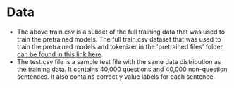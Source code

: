 # Data
* The above train.csv is a subset of the full training data that was used to train the pretrained models. The full train.csv dataset that was used to train the pretrained models and tokenizer in the 'pretrained files' folder [can be found in this link here](https://storage.googleapis.com/question_nonquestion_classifier/cloud%20files/train_2m.csv).
* The test.csv file is a sample test file with the same data distribution as the training data. It contains 40,000 questions and 40,000 non-question sentences. It also contains correct y value labels for each sentence.
